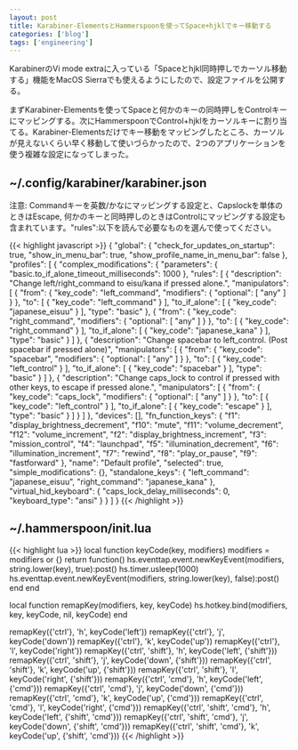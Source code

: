 ```yaml
---
layout: post
title: Karabiner-ElementsとHammerspoonを使ってSpace+hjklでキー移動する
categories: ['blog']
tags: ['engineering']
---
```


KarabinerのVi mode extraに入っている「Spaceとhjkl同時押しでカーソル移動する」機能をMacOS Sierraでも使えるようにしたので、設定ファイルを公開する。

まずKarabiner-Elementsを使ってSpaceと何かのキーの同時押しをControlキーにマッピングする。次にHammerspoonでControl+hjklをカーソルキーに割り当てる。Karabiner-Elementsだけでキー移動をマッピングしたところ、カーソルが見えないくらい早く移動して使いづらかったので、2つのアプリケーションを使う複雑な設定になってしまった。

## ~/.config/karabiner/karabiner.json

注意: Commandキーを英数/かなにマッピングする設定と、Capslockを単体のときはEscape, 何かのキーと同時押しのときはControlにマッピングする設定も含まれています。"rules":以下を読んで必要なものを選んで使ってください。

{{< highlight javascript >}}
{
    "global": {
        "check_for_updates_on_startup": true,
        "show_in_menu_bar": true,
        "show_profile_name_in_menu_bar": false
    },
    "profiles": [
        {
            "complex_modifications": {
                "parameters": {
                    "basic.to_if_alone_timeout_milliseconds": 1000
                },
                "rules": [
                    {
                        "description": "Change left/right_command to eisu/kana if pressed alone.",
                        "manipulators": [
                            {
                                "from": {
                                    "key_code": "left_command",
                                    "modifiers": {
                                        "optional": [
                                            "any"
                                        ]
                                    }
                                },
                                "to": [
                                    {
                                        "key_code": "left_command"
                                    }
                                ],
                                "to_if_alone": [
                                    {
                                        "key_code": "japanese_eisuu"
                                    }
                                ],
                                "type": "basic"
                            },
                            {
                                "from": {
                                    "key_code": "right_command",
                                    "modifiers": {
                                        "optional": [
                                            "any"
                                        ]
                                    }
                                },
                                "to": [
                                    {
                                        "key_code": "right_command"
                                    }
                                ],
                                "to_if_alone": [
                                    {
                                        "key_code": "japanese_kana"
                                    }
                                ],
                                "type": "basic"
                            }
                        ]
                    },
                    {
                        "description": "Change spacebar to left_control. (Post spacebar if pressed alone)",
                        "manipulators": [
                            {
                                "from": {
                                    "key_code": "spacebar",
                                    "modifiers": {
                                        "optional": [
                                            "any"
                                        ]
                                    }
                                },
                                "to": [
                                    {
                                        "key_code": "left_control"
                                    }
                                ],
                                "to_if_alone": [
                                    {
                                        "key_code": "spacebar"
                                    }
                                ],
                                "type": "basic"
                            }
                        ]
                    },
                    {
                        "description": "Change caps_lock to control if pressed with other keys, to escape if pressed alone.",
                        "manipulators": [
                            {
                                "from": {
                                    "key_code": "caps_lock",
                                    "modifiers": {
                                        "optional": [
                                            "any"
                                        ]
                                    }
                                },
                                "to": [
                                    {
                                        "key_code": "left_control"
                                    }
                                ],
                                "to_if_alone": [
                                    {
                                        "key_code": "escape"
                                    }
                                ],
                                "type": "basic"
                            }
                        ]
                    }
                ]
            },
            "devices": [],
            "fn_function_keys": {
                "f1": "display_brightness_decrement",
                "f10": "mute",
                "f11": "volume_decrement",
                "f12": "volume_increment",
                "f2": "display_brightness_increment",
                "f3": "mission_control",
                "f4": "launchpad",
                "f5": "illumination_decrement",
                "f6": "illumination_increment",
                "f7": "rewind",
                "f8": "play_or_pause",
                "f9": "fastforward"
            },
            "name": "Default profile",
            "selected": true,
            "simple_modifications": {},
            "standalone_keys": {
                "left_command": "japanese_eisuu",
                "right_command": "japanese_kana"
            },
            "virtual_hid_keyboard": {
                "caps_lock_delay_milliseconds": 0,
                "keyboard_type": "ansi"
            }
        }
    ]
}
{{< /highlight >}}

## ~/.hammerspoon/init.lua

{{< highlight lua >}}
local function keyCode(key, modifiers)
   modifiers = modifiers or {}
   return function()
      hs.eventtap.event.newKeyEvent(modifiers, string.lower(key), true):post()
      hs.timer.usleep(1000)
      hs.eventtap.event.newKeyEvent(modifiers, string.lower(key), false):post()
   end
end

local function remapKey(modifiers, key, keyCode)
   hs.hotkey.bind(modifiers, key, keyCode, nil, keyCode)
end

remapKey({'ctrl'}, 'h', keyCode('left'))
remapKey({'ctrl'}, 'j', keyCode('down'))
remapKey({'ctrl'}, 'k', keyCode('up'))
remapKey({'ctrl'}, 'l', keyCode('right'))
remapKey({'ctrl', 'shift'}, 'h', keyCode('left', {'shift'}))
remapKey({'ctrl', 'shift'}, 'j', keyCode('down', {'shift'}))
remapKey({'ctrl', 'shift'}, 'k', keyCode('up', {'shift'}))
remapKey({'ctrl', 'shift'}, 'l', keyCode('right', {'shift'}))
remapKey({'ctrl', 'cmd'}, 'h', keyCode('left', {'cmd'}))
remapKey({'ctrl', 'cmd'}, 'j', keyCode('down', {'cmd'}))
remapKey({'ctrl', 'cmd'}, 'k', keyCode('up', {'cmd'}))
remapKey({'ctrl', 'cmd'}, 'l', keyCode('right', {'cmd'}))
remapKey({'ctrl', 'shift', 'cmd'}, 'h', keyCode('left', {'shift', 'cmd'}))
remapKey({'ctrl', 'shift', 'cmd'}, 'j', keyCode('down', {'shift', 'cmd'}))
remapKey({'ctrl', 'shift', 'cmd'}, 'k', keyCode('up', {'shift', 'cmd'}))
{{< /highlight >}}
